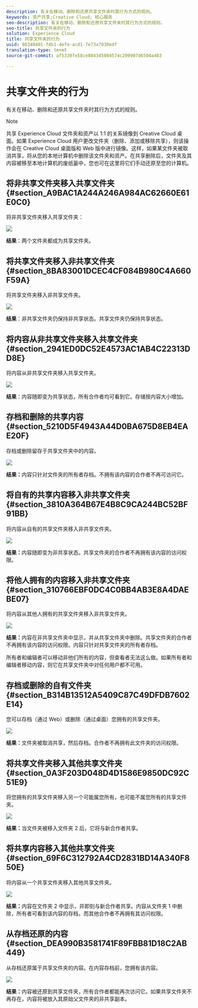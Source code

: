 ```yaml
---
description: 有关在移动、删除和还原共享文件夹时其行为方式的规则。
keywords: 资产共享;Creative Cloud; 核心服务
seo-description: 有关在移动、删除和还原共享文件夹时其行为方式的规则。
seo-title: 共享文件夹的行为
solution: Experience Cloud
title: 共享文件夹的行为
uuid: 86348401-f4b1-4efe-acd1-7e73a7030edf
translation-type: tm+mt
source-git-commit: af5339fe58ce884345804574c209907d6504a483

---
```



# 共享文件夹的行为

有关在移动、删除和还原共享文件夹时其行为方式的规则。

>[!NOTE]
>
>共享 Experience Cloud 文件夹和资产以 1:1 的关系镜像到 Creative Cloud 桌面。如果 Experience Cloud 用户更改文件夹（删除、添加或移除共享），则该操作会在 Creative Cloud 桌面版和 Web 版中进行镜像。这样，如果某文件夹被取消共享，将从您的本地计算机中删除该文件夹和资产。在共享删除后，文件夹及其内容被移至本地计算机的废纸篓中，您也可在这里将它们手动还原至您的计算机。

## 将非共享文件夹移入共享文件夹 {#section_A9BAC1A244A246A984AC62660E61E0C0}

将非共享文件夹移入共享文件夹：

![](assets/01_assets_move.png)

**结果**：两个文件夹都成为共享文件夹。

## 将共享文件夹移入非共享文件夹 {#section_8BA83001DCEC4CF084B980C4A660F59A}

将共享文件夹移入非共享文件夹。

![](assets/02_assets_move.png)

**结果**：非共享文件夹仍保持非共享状态。共享文件夹仍保持共享状态。

## 将内容从非共享文件夹移入共享文件夹 {#section_2941ED0DC52E4573AC1AB4C22313DD8E}

将内容从非共享文件夹移入共享文件夹。

![](assets/03_assets_move.png)

**结果**：内容随即变为共享状态，所有合作者均可看到它。存储按内容大小增加。

## 存档和删除的共享内容 {#section_5210D5F4943A44D0BA675D8EB4EAE20F}

存档或删除留存于共享文件夹中的内容。

![](assets/04_assets_move.png)

**结果：**&#x200B;内容只针对文件夹的所有者存档。不拥有该内容的合作者不再可访问它。

## 将自有的共享内容移入非共享文件夹 {#section_3810A364B67E4B8C9CA244BC52BF91BB}

将内容从自有的共享文件夹移入非共享文件夹。

![](assets/05_assets_move.png)

**结果：**&#x200B;内容随即变为非共享状态。共享文件夹的合作者不再拥有该内容的访问权限。

## 将他人拥有的内容移入非共享文件夹 {#section_310766EBF0DC4C0BB4AB3E8A4DAEBE07}

将内容从其他人拥有的共享文件夹移入非共享文件夹。

![](assets/06_assets_move.png)

**结果：**&#x200B;内容在非共享文件夹中显示，并从共享文件夹中删除。共享文件夹的合作者不再拥有该内容的访问权限。内容只针对共享文件夹的所有者存档。

所有者和编辑者可以移动非他们所有的内容，但查看者无法这么做。如果所有者和编辑者移动内容，则它在共享文件夹中对任何用户都不可用。

## 存档或删除的自有文件夹 {#section_B314B13512A5409C87C49DFDB7602E14}

您可以存档（通过 Web）或删除（通过桌面）您拥有的共享文件夹。

![](assets/07_assets_move.png)

**结果：**&#x200B;文件夹被取消共享，然后存档。合作者不再拥有此文件夹的访问权限。

## 将共享文件夹移入其他共享文件夹 {#section_0A3F203D048D4D1586E9850DC92C51E9}

将您拥有的共享文件夹移入另一个可能属您所有，也可能不属您所有的共享文件夹。

![](assets/09_assets_move.png)

**结果：**&#x200B;当文件夹被移入文件夹 2 后，它将与新合作者共享。

## 将共享内容移入其他共享文件夹 {#section_69F6C312792A4CD2831BD14A340F850E}

将内容从一个共享文件夹移入其他共享文件夹。

![](assets/11_assets_move.png)

**结果：**&#x200B;内容在文件夹 2 中显示，并即刻与新合作者共享。内容从文件夹 1 中删除，所有者可看到该内容的存档，而其他合作者不再拥有其访问权限。

## 从存档还原的内容 {#section_DEA990B3581741F89FBB81D18C2AB449}

从存档还原属于共享文件夹的内容。在内容存档前，您拥有该内容。

![](assets/12_assets_move.png)

**结果：**&#x200B;内容被还原到共享文件夹，所有合作者都能再次访问它。如果共享文件夹不再存在，内容将被放入其原始父文件夹的非共享副本。
